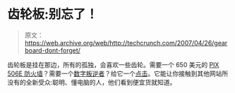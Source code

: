 # 齿轮板:别忘了！

> 原文：<https://web.archive.org/web/http://techcrunch.com/2007/04/26/gearboard-dont-forget/>

齿轮板是挂在那边，所有的孤独，会喜欢一些齿轮。需要一个 650 美元的 [PIX 506E 防火墙](https://web.archive.org/web/20210304002935/http://gearboard.edgeio.net/item/4876592-Barely-used-PIX-506E-Firewall?mpurl=gearboard)？需要一个[数字叛逆者](https://web.archive.org/web/20210304002935/http://gearboard.edgeio.net/item/4815889-Canon-Digital-Rebel-XTi-101MP-Digital-SLR-Camera?mpurl=gearboard)？给它一个[点击](https://web.archive.org/web/20210304002935/http://gearboard.edgeio.net/index)。它能让你接触到其他网站所没有的全新受众:聪明、懂电脑的人，他们看到便宜货就知道。